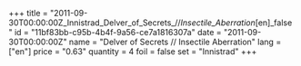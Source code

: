 +++
title = "2011-09-30T00:00:00Z_Innistrad_Delver_of_Secrets_//_Insectile_Aberration_[en]_false"
id = "11bf83bb-c95b-4b4f-9a56-ce7a1816307a"
date = "2011-09-30T00:00:00Z"
name = "Delver of Secrets // Insectile Aberration"
lang = ["en"]
price = "0.63"
quantity = 4
foil = false
set = "Innistrad"
+++
